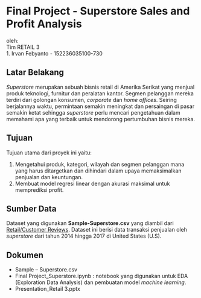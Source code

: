 # Final Project - Superstore Sales and Profit Analysis
oleh: 
<br> Tim RETAIL 3
<br> 1. Irvan Febyanto - 152236035100-730


## Latar Belakang
*Superstore* merupakan sebuah bisnis retail di Amerika Serikat yang menjual produk teknologi, furnitur dan peralatan kantor. Segmen pelanggan mereka terdiri dari golongan konsumen, *corporate* dan *home offices*. Seiring berjalannya waktu, permintaan semakin meningkat dan persaingan di pasar semakin ketat sehingga *superstore* perlu mencari pengetahuan dalam memahami apa yang terbaik untuk mendorong pertumbuhan bisnis mereka.

## Tujuan
Tujuan utama dari proyek ini yaitu:
1. Mengetahui produk, kategori, wilayah dan segmen pelanggan mana yang harus ditargetkan dan dihindari dalam upaya memaksimalkan penjualan dan keuntungan.
2. Membuat model regresi linear dengan akurasi maksimal untuk memprediksi profit.

## Sumber Data
Dataset yang digunakan **Sample-Superstore.csv** yang diambil dari [Retail/Customer Reviews](https://drive.google.com/drive/folders/11Ru_XWA4mVpjZPnuucGRGJDc4dZbyJlc?usp=sharing). Dataset ini berisi data transaksi penjualan oleh *superstore* dari tahun 2014 hingga 2017 di United States (U.S).

## Dokumen
- Sample – Superstore.csv
- Final Project_Superstore.ipynb : notebook yang digunakan untuk EDA (Exploration Data Analysis) dan pembuatan model *machine learning*.
- Presentation_Retail 3.pptx
